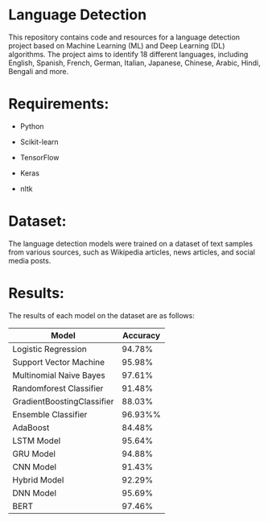 # Language Detection 

This repository contains code and resources for a language detection project based on Machine Learning (ML) and Deep Learning (DL) algorithms. The project aims to identify 18 different languages, including English, Spanish, French, German, Italian, Japanese, Chinese, Arabic, Hindi, Bengali and more.

# Requirements:

* Python

* Scikit-learn

* TensorFlow

* Keras
 
* nltk

# Dataset:

The language detection models were trained on a dataset of text samples from various sources, such as Wikipedia articles, news articles, and social media posts. 

# Results:
The results of each model on the dataset are as follows:

|  Model | Accuracy |
|----------|----------|
| Logistic Regression | 94.78% |
| Support Vector Machine | 95.98% |
| Multinomial Naive Bayes | 97.61% |
| Randomforest Classifier| 91.48% |
| GradientBoostingClassifier | 88.03% |
| Ensemble Classifier | 96.93%% |
| AdaBoost | 84.48% |
| LSTM Model | 95.64% |
| GRU Model | 94.88% |
| CNN Model | 91.43% |
| Hybrid Model | 92.29% |
| DNN Model | 95.69% |
| BERT | 97.46% |

